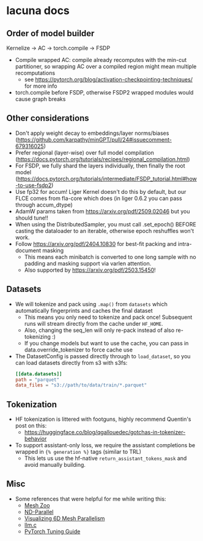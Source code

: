 # lacuna docs

## Order of model builder
Kernelize -> AC -> torch.compile -> FSDP
- Compile wrapped AC: compile already recomputes with the min-cut partitioner, so wrapping AC over a compiled region might mean multiple recomputations
    - see https://pytorch.org/blog/activation-checkpointing-techniques/ for more info
- torch.compile before FSDP, otherwise FSDP2 wrapped modules would cause graph breaks

## Other considerations
- Don't apply weight decay to embeddings/layer norms/biases (https://github.com/karpathy/minGPT/pull/24#issuecomment-679316025)
- Prefer regional (layer-wise) over full model compilation (https://docs.pytorch.org/tutorials/recipes/regional_compilation.html)
- For FSDP, we fully shard the layers individually, then finally the root model (https://docs.pytorch.org/tutorials/intermediate/FSDP_tutorial.html#how-to-use-fsdp2)
- Use fp32 for accum! Liger Kernel doesn't do this by default, but our FLCE comes from fla-core which does (in liger 0.6.2 you can pass through accum_dtype)
- AdamW params taken from https://arxiv.org/pdf/2509.02046 but you should tune!!
- When using the DistributedSampler, you must call .set_epoch() BEFORE casting the dataloader to an iterable, otherwise epoch reshuffles won't work.
- Follow https://arxiv.org/pdf/2404.10830 for best-fit packing and intra-document masking
    - This means each minibatch is converted to one long sample with no padding and masking support via varlen attention.
    - Also supported by https://arxiv.org/pdf/2503.15450!

## Datasets
- We will tokenize and pack using `.map()` from `datasets` which automatically fingerprints and caches the final dataset
    - This means you only need to tokenize and pack once! Subsequent runs will stream directly from the cache under `HF_HOME`.
    - Also, changing the seq_len will only re-pack instead of also re-tokenizing :)
    - If you change models but want to use the cache, you can pass in data.override_tokenizer to force cache use
- The DatasetConfig is passed directly through to `load_dataset`, so you can load datasets directly from s3 with s3fs:
    ```toml
    [[data.datasets]]
    path = "parquet"
    data_files = "s3://path/to/data/train/*.parquet"
    ```

## Tokenization
- HF tokenization is littered with footguns, highly recommend Quentin's post on this:
    - https://huggingface.co/blog/qgallouedec/gotchas-in-tokenizer-behavior
- To support assistant-only loss, we require the assistant completions be wrapped in `{% generation %}` tags (similar to TRL)
    - This lets us use the hf-native `return_assistant_tokens_mask` and avoid manually building.

## Misc
- Some references that were helpful for me while writing this:
    - [Mesh Zoo](https://blog.ezyang.com/2025/08/the-parallelism-mesh-zoo/)
    - [ND-Parallel](https://huggingface.co/blog/accelerate-nd-parallel)
    - [Visualizing 6D Mesh Parallelism](https://main-horse.github.io/posts/visualizing-6d/)
    - [llm.c](https://github.com/karpathy/llm.c)
    - [PyTorch Tuning Guide](https://docs.pytorch.org/tutorials/recipes/recipes/tuning_guide.html)